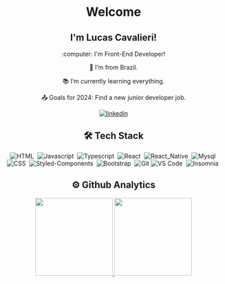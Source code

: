 <div align="center">
  <h1>Welcome</h1>

  <h2>I'm Lucas Cavalieri!</h2>

  <p>:computer: I'm Front-End Developer!</p>

  :house_with_garden: I’m from Brazil.

  :books: I’m currently learning everything.

  :outbox_tray: Goals for 2024: Find a new junior developer job.

  [![linkedin](https://img.shields.io/badge/linkedin-0A66C2?style=for-the-badge&logo=linkedin&logoColor=white)](https://www.linkedin.com/in/lucascavalieri/)

  ## 🛠 Tech Stack

  ![HTML](https://img.shields.io/badge/Code-HTML-323330?style=flat&logo=html5)&nbsp;
  ![Javascript](https://img.shields.io/badge/Code-Javascript-323330?style=flat&logo=javascript)&nbsp;
  ![Typescript](https://img.shields.io/badge/Code-Typescript-323330?style=flat&logo=typescript)&nbsp;
  ![React](https://img.shields.io/badge/Code-React-323330?style=flat&logo=react)&nbsp;
  ![React_Native](https://img.shields.io/badge/Code-React_Native-323330?style=flat&logo=react)&nbsp;
  ![Mysql](https://img.shields.io/badge/DB-Mysql-323330?style=flat&logo=mysql)&nbsp;
  ![CSS](https://img.shields.io/badge/Style-CSS-323330?style=flat&logo=css3&logoColor=blue)&nbsp;
  ![Styled-Components](https://img.shields.io/badge/Style-Styled--Components-323330?style=flat&logo=styled-components)&nbsp;
  ![Bootstrap](https://img.shields.io/badge/Toolkit-Bootstrap-323330?style=flat&logo=bootstrap)&nbsp;
  ![Git](https://img.shields.io/badge/Tool-Git-323330?style=flat&logo=git)
  ![VS Code](https://img.shields.io/badge/Tool-VS_Code-323330?style=flat&logo=visual%20studio%20code&logoColor=0078D4)&nbsp;
  ![Insomnia](https://img.shields.io/badge/Tool-Insomnia-323330?style=flat&logo=insomnia&logoColor=4000bf)&nbsp;

  ## ⚙️ Github Analytics

  <div>
    <a href="https://github.com/lucascavalieri">
    <img height="180em" src="https://github-readme-stats.vercel.app/api?username=lucascavalieri&show_icons=true&theme=dracula&include_all_commits=true&count_private=true"/>
    <img height="180em" src="https://github-readme-stats.vercel.app/api/top-langs/?username=lucascavalieri&layout=compact&langs_count=7&theme=dracula"/>
  </div>
</div>

